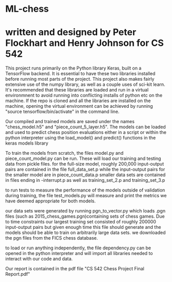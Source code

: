 # ML-chess
# written and designed by Peter Flockhart and Henry Johnson for CS 542

This project runs primarily on the Python library Keras, built on a TensorFlow backend. It is essential to have these two libraries installed before running most parts of the project.
This project also makes fairly extensive use of the numpy library, as well as a couple uses of sci-kit learn.
It's recommended that these libraries are loaded and run in a virtual environmnent to avoid running into conflicting installs of python etc on the machine. If the repo is cloned and all the libraries are installed on the machine, opening the virtual environment can be achieved by running "source tensorflow/bin/activate" in the command line.

Our compiled and trained models are saved under the names "chess_model.h5" and "piece_count_5_layer.h5".
The models can be loaded and used to predict chess position evaluations either in a script or within the python interpreter using the load_model() and predict() functions in the keras models library

To train the models from scratch, the files model.py and piece_count_model.py can be run. These will load our training and testing data from pickle files.
for the full-size model, roughly 200,000 input-output pairs are contained in the file full_data_set.p while the input-output pairs for the smaller model are in piece_count_data.p
smaller data sets are contained in files ending in -interrupt.p as well as training_set_2.p and training_set_3.p

to run tests to measure the performance of the models outside of validation during training, the file test_models.py will measure and print the metrics we have deemed appropriate for both models.

our data sets were generated by running pgn_to_vector.py which loads .pgn files (such as 2015_chess_games.pgn)containing sets of chess games. Due to time constraints our largest training set consisted of roughly 200000 input-output pairs but given enough time this file should generate and the models should be able to train on arbitrarily large data sets. we downloaded the pgn files from the FICS chess database.

to load or run anything independently, the file dependency.py can be opened in the python interpreter and will import all libraries needed to interact with our code and data.

Our report is contained in the pdf file "CS 542 Chess Project Final Report.pdf"
